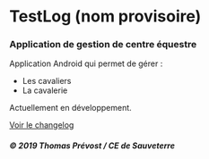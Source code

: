 # TestLog (nom provisoire)
### Application de gestion de centre équestre

Application Android qui permet de gérer :
- Les cavaliers
- La cavalerie

Actuellement en développement.


[Voir le changelog](docs/changelog.md)


##### © 2019 Thomas Prévost / CE de Sauveterre
